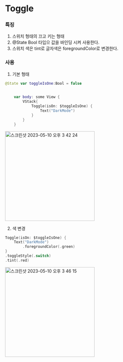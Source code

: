 # Toggle

### 특징
1. 스위치 형태의 끄고 키는 형태
2. @State Bool 타입으 값을 바인딩 시켜 사용한다.
3. 스위치 색은 tint로 글자색은 foregroundColor로 변경한다.

### 사용 
1. 기본 형태

```swift
@State var toggleIsOne:Bool = false
    
    
    var body: some View {
        VStack{
            Toggle(isOn: $toggleIsOne) {
                Text("DarkMode")
            }
        }
    }

```
<img width="293" alt="스크린샷 2023-05-10 오후 3 42 24" src="https://github.com/wakmusic/waktaverseMusic-iOS/assets/48616183/3c80066d-34a9-46db-8733-9a0bcfe6ee79">

2. 색 변경

```swift
Toggle(isOn: $toggleIsOne) {
    Text("DarkMode")
        .foregroundColor(.green)
}
.toggleStyle(.switch)
.tint(.red)

```

<img width="293" alt="스크린샷 2023-05-10 오후 3 46 15" src="https://github.com/wakmusic/waktaverseMusic-iOS/assets/48616183/a1133f06-1632-400d-9de0-fc912f352496">


